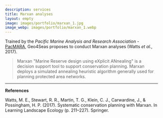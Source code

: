 ```yaml
---
description: services
title: Marxan analyses
layout: empty
image: images/portfolio/marxan_1.jpg
image_webp: images/portfolio/marxan_1.webp
---
```



Trained by the *Pacific Marine Analysis and Research Association* - [PacMARA](http://pacmara.org/), Geo4Seas proposes to conduct Marxan analyses (Watts *et al.*, 2017). 


> Marxan "Marine Reserve design using eXplicit ANnealing" is a decision support tool to support conservation planning. Marxan deploys a simulated annealing heuristic algorithm generally used for planning protected area networks.



______________________________
**References**

Watts, M. E., Stewart, R. R., Martin, T. G., Klein, C. J., Carwardine, J., & Possingham, H. P. (2017). Systematic conservation planning with Marxan. In Learning Landscape Ecology (p. 211–227). Springer.
